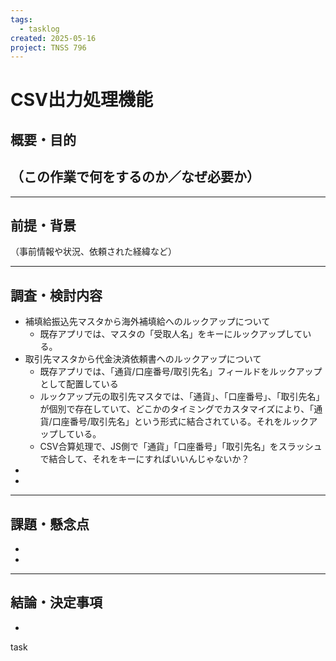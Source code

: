 ```yaml
---
tags:
  - tasklog
created: 2025-05-16
project: TNSS 796
---
```



# CSV出力処理機能

## 概要・目的

（この作業で何をするのか／なぜ必要か）
- 

---

## 前提・背景

（事前情報や状況、依頼された経緯など）

---

## 調査・検討内容

- 補填給振込先マスタから海外補填給へのルックアップについて
	- 既存アプリでは、マスタの「受取人名」をキーにルックアップしている。
- 取引先マスタから代金決済依頼書へのルックアップについて
	- 既存アプリでは、「通貨/口座番号/取引先名」フィールドをルックアップとして配置している
	- ルックアップ元の取引先マスタでは、「通貨」、「口座番号」、「取引先名」が個別で存在していて、どこかのタイミングでカスタマイズにより、「通貨/口座番号/取引先名」という形式に結合されている。それをルックアップしている。
	- CSV合算処理で、JS側で「通貨」「口座番号」「取引先名」をスラッシュで結合して、それをキーにすればいいんじゃないか？
- 
- 

---

## 課題・懸念点

- 
- 

---

## 結論・決定事項

- 
task